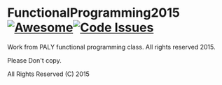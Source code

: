 # FunctionalProgramming2015 [![Awesome](https://cdn.rawgit.com/sindresorhus/awesome/d7305f38d29fed78fa85652e3a63e154dd8e8829/media/badge.svg)](https://github.com/sindresorhus/awesome)[![Code Issues](https://www.quantifiedcode.com/api/v1/project/f85578236b5e42f3bd2c1858eb3ed198/badge.svg)](https://www.quantifiedcode.com/app/project/f85578236b5e42f3bd2c1858eb3ed198)
Work from PALY functional programming class.  All rights reserved 2015.

Please Don't copy.

All Rights Reserved (C) 2015
